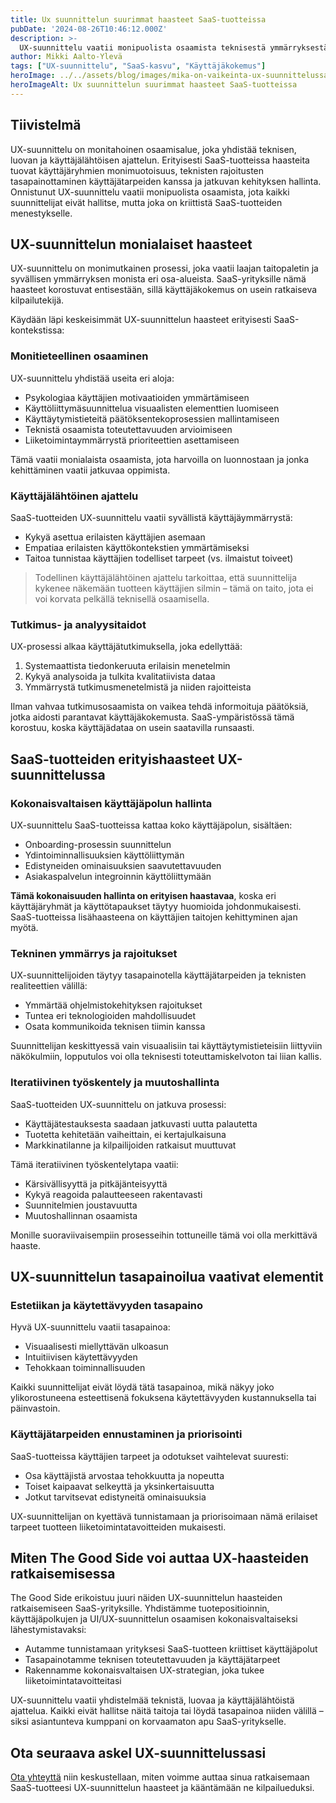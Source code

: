 ```yaml
---
title: Ux suunnittelun suurimmat haasteet SaaS-tuotteissa
pubDate: '2024-08-26T10:46:12.000Z'
description: >-
  UX-suunnittelu vaatii monipuolista osaamista teknisestä ymmärryksestä käyttäjälähtöiseen ajatteluun. Tässä artikkelissa pureudumme suurimpiin SaaS-tuotteiden UX-suunnittelun haasteisiin ja kerromme, miten niitä voi ratkaista.
author: Mikki Aalto-Ylevä
tags: ["UX-suunnittelu", "SaaS-kasvu", "Käyttäjäkokemus"]
heroImage: ../../assets/blog/images/mika-on-vaikeinta-ux-suunnittelussa/featured.webp
heroImageAlt: Ux suunnittelun suurimmat haasteet SaaS-tuotteissa
---
```


## Tiivistelmä

UX-suunnittelu on monitahoinen osaamisalue, joka yhdistää teknisen, luovan ja käyttäjälähtöisen ajattelun. Erityisesti SaaS-tuotteissa haasteita tuovat käyttäjäryhmien monimuotoisuus, teknisten rajoitusten tasapainottaminen käyttäjätarpeiden kanssa ja jatkuvan kehityksen hallinta. Onnistunut UX-suunnittelu vaatii monipuolista osaamista, jota kaikki suunnittelijat eivät hallitse, mutta joka on kriittistä SaaS-tuotteiden menestykselle.

## UX-suunnittelun monialaiset haasteet

UX-suunnittelu on monimutkainen prosessi, joka vaatii laajan taitopaletin ja syvällisen ymmärryksen monista eri osa-alueista. SaaS-yrityksille nämä haasteet korostuvat entisestään, sillä käyttäjäkokemus on usein ratkaiseva kilpailutekijä.

Käydään läpi keskeisimmät UX-suunnittelun haasteet erityisesti SaaS-kontekstissa:

### Monitieteellinen osaaminen

UX-suunnittelu yhdistää useita eri aloja:

* Psykologiaa käyttäjien motivaatioiden ymmärtämiseen
* Käyttöliittymäsuunnittelua visuaalisten elementtien luomiseen
* Käyttäytymistieteitä päätöksentekoprosessien mallintamiseen
* Teknistä osaamista toteutettavuuden arvioimiseen
* Liiketoimintaymmärrystä prioriteettien asettamiseen

Tämä vaatii monialaista osaamista, jota harvoilla on luonnostaan ja jonka kehittäminen vaatii jatkuvaa oppimista.

### Käyttäjälähtöinen ajattelu

SaaS-tuotteiden UX-suunnittelu vaatii syvällistä käyttäjäymmärrystä:

* Kykyä asettua erilaisten käyttäjien asemaan
* Empatiaa erilaisten käyttökontekstien ymmärtämiseksi
* Taitoa tunnistaa käyttäjien todelliset tarpeet (vs. ilmaistut toiveet)

> Todellinen käyttäjälähtöinen ajattelu tarkoittaa, että suunnittelija kykenee näkemään tuotteen käyttäjien silmin – tämä on taito, jota ei voi korvata pelkällä teknisellä osaamisella.

### Tutkimus- ja analyysitaidot

UX-prosessi alkaa käyttäjätutkimuksella, joka edellyttää:

1. Systemaattista tiedonkeruuta erilaisin menetelmin
2. Kykyä analysoida ja tulkita kvalitatiivista dataa
3. Ymmärrystä tutkimusmenetelmistä ja niiden rajoitteista

Ilman vahvaa tutkimusosaamista on vaikea tehdä informoituja päätöksiä, jotka aidosti parantavat käyttäjäkokemusta. SaaS-ympäristössä tämä korostuu, koska käyttäjädataa on usein saatavilla runsaasti.

## SaaS-tuotteiden erityishaasteet UX-suunnittelussa

### Kokonaisvaltaisen käyttäjäpolun hallinta

UX-suunnittelu SaaS-tuotteissa kattaa koko käyttäjäpolun, sisältäen:

* Onboarding-prosessin suunnittelun
* Ydintoiminnallisuuksien käyttöliittymän
* Edistyneiden ominaisuuksien saavutettavuuden
* Asiakaspalvelun integroinnin käyttöliittymään

**Tämä kokonaisuuden hallinta on erityisen haastavaa**, koska eri käyttäjäryhmät ja käyttötapaukset täytyy huomioida johdonmukaisesti. SaaS-tuotteissa lisähaasteena on käyttäjien taitojen kehittyminen ajan myötä.

### Tekninen ymmärrys ja rajoitukset

UX-suunnittelijoiden täytyy tasapainotella käyttäjätarpeiden ja teknisten realiteettien välillä:

* Ymmärtää ohjelmistokehityksen rajoitukset
* Tuntea eri teknologioiden mahdollisuudet
* Osata kommunikoida teknisen tiimin kanssa

Suunnittelijan keskittyessä vain visuaalisiin tai käyttäytymistieteisiin liittyviin näkökulmiin, lopputulos voi olla teknisesti toteuttamiskelvoton tai liian kallis.

### Iteratiivinen työskentely ja muutoshallinta

SaaS-tuotteiden UX-suunnittelu on jatkuva prosessi:

* Käyttäjätestauksesta saadaan jatkuvasti uutta palautetta
* Tuotetta kehitetään vaiheittain, ei kertajulkaisuna
* Markkinatilanne ja kilpailijoiden ratkaisut muuttuvat

Tämä iteratiivinen työskentelytapa vaatii:

* Kärsivällisyyttä ja pitkäjänteisyyttä
* Kykyä reagoida palautteeseen rakentavasti
* Suunnitelmien joustavuutta
* Muutoshallinnan osaamista

Monille suoraviivaisempiin prosesseihin tottuneille tämä voi olla merkittävä haaste.

## UX-suunnittelun tasapainoilua vaativat elementit

### Estetiikan ja käytettävyyden tasapaino

Hyvä UX-suunnittelu vaatii tasapainoa:

* Visuaalisesti miellyttävän ulkoasun
* Intuitiivisen käytettävyyden
* Tehokkaan toiminnallisuuden

Kaikki suunnittelijat eivät löydä tätä tasapainoa, mikä näkyy joko ylikorostuneena esteettisenä fokuksena käytettävyyden kustannuksella tai päinvastoin.

### Käyttäjätarpeiden ennustaminen ja priorisointi

SaaS-tuotteissa käyttäjien tarpeet ja odotukset vaihtelevat suuresti:

* Osa käyttäjistä arvostaa tehokkuutta ja nopeutta
* Toiset kaipaavat selkeyttä ja yksinkertaisuutta
* Jotkut tarvitsevat edistyneitä ominaisuuksia

UX-suunnittelijan on kyettävä tunnistamaan ja priorisoimaan nämä erilaiset tarpeet tuotteen liiketoimintatavoitteiden mukaisesti.

## Miten The Good Side voi auttaa UX-haasteiden ratkaisemisessa

The Good Side erikoistuu juuri näiden UX-suunnittelun haasteiden ratkaisemiseen SaaS-yrityksille. Yhdistämme tuotepositioinnin, käyttäjäpolkujen ja UI/UX-suunnittelun osaamisen kokonaisvaltaiseksi lähestymistavaksi:

* Autamme tunnistamaan yrityksesi SaaS-tuotteen kriittiset käyttäjäpolut
* Tasapainotamme teknisen toteutettavuuden ja käyttäjätarpeet
* Rakennamme kokonaisvaltaisen UX-strategian, joka tukee liiketoimintatavoitteitasi

UX-suunnittelu vaatii yhdistelmää teknistä, luovaa ja käyttäjälähtöistä ajattelua. Kaikki eivät hallitse näitä taitoja tai löydä tasapainoa niiden välillä – siksi asiantunteva kumppani on korvaamaton apu SaaS-yritykselle.

## Ota seuraava askel UX-suunnittelussasi

[Ota yhteyttä](/fi/contact) niin keskustellaan, miten voimme auttaa sinua ratkaisemaan SaaS-tuotteesi UX-suunnittelun haasteet ja kääntämään ne kilpailueduksi.